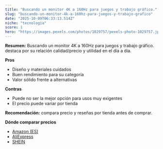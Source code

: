 ```yaml
---
title: "Buscando un monitor 4K a 160Hz para juegos y trabajo gráfico."
slug: "buscando-un-monitor-4k-a-160hz-para-juegos-y-trabajo-grafico"
date: "2025-10-09T06:33:13.514Z"
niche: "tecnologia"
score: 1
hero: "https://images.pexels.com/photos/1029757/pexels-photo-1029757.jpeg?auto=compress&cs=tinysrgb&fit=crop&h=627&w=1200&auto=compress&cs=tinysrgb&w=1200&h=675&fit=crop"
---
```


**Resumen:** Buscando un monitor 4K a 160Hz para juegos y trabajo gráfico. destaca por su relación calidad/precio y utilidad en el día a día.

**Pros**
- Diseño y materiales cuidados
- Buen rendimiento para su categoría
- Valor sólido frente a alternativas

**Contras**
- Puede no ser la mejor opción para usos muy exigentes
- El precio puede variar por tienda

**Recomendación:** compara precio y reseñas por tienda antes de comprar.

**Dónde comparar precios**
- [Amazon (ES)](https://www.amazon.es/s?k=Buscando%20un%20monitor%204K%20a%20160Hz%20para%20juegos%20y%20trabajo%20gr%C3%A1fico.&tag=teknovashop25-21)
- [AliExpress](https://www.aliexpress.com/wholesale?SearchText=Buscando%20un%20monitor%204K%20a%20160Hz%20para%20juegos%20y%20trabajo%20gr%C3%A1fico.)
- [SHEIN](https://www.shein.com/pdsearch/Buscando%20un%20monitor%204K%20a%20160Hz%20para%20juegos%20y%20trabajo%20gr%C3%A1fico.)